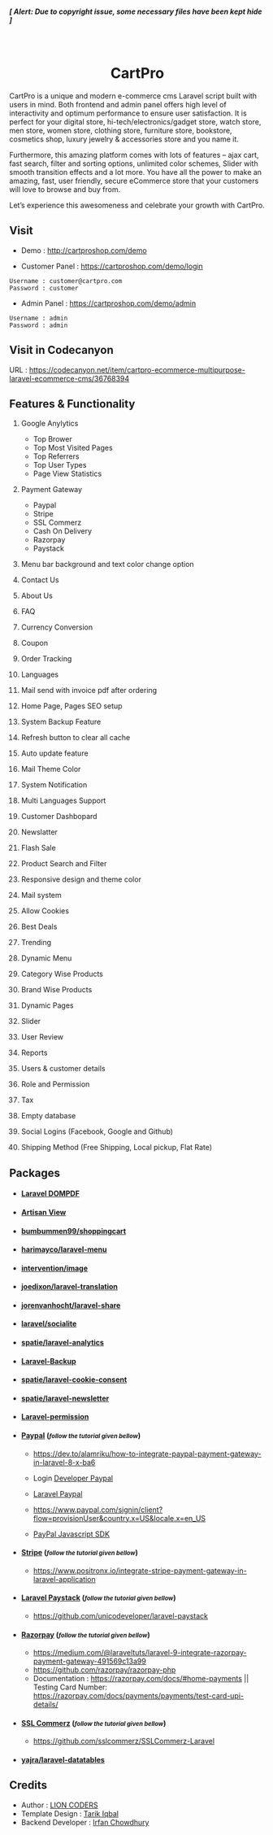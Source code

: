 ##### [ <i>Alert:  Due to copyright issue, some necessary files have been kept hide</i> ]

<br>

<div align='center'>

# CartPro
</div>

CartPro is a unique and modern e-commerce cms Laravel script built with users in mind. Both frontend and admin panel offers high level of interactivity and optimum performance to ensure user satisfaction. It is perfect for your digital store, hi-tech/electronics/gadget store, watch store, men store, women store, clothing store, furniture store, bookstore, cosmetics shop, luxury jewelry & accessories store and you name it.

Furthermore, this amazing platform comes with lots of features – ajax cart, fast search, filter and sorting options, unlimited color schemes, Slider with smooth transition effects and a lot more. You have all the power to make an amazing, fast, user friendly, secure eCommerce store that your customers will love to browse and buy from.

Let’s experience this awesomeness and celebrate your growth with CartPro.

## Visit 

- Demo : http://cartproshop.com/demo

- Customer Panel : https://cartproshop.com/demo/login
```
Username : customer@cartpro.com
Password : customer
```
- Admin Panel : https://cartproshop.com/demo/admin
```
Username : admin
Password : admin
```

## Visit in Codecanyon
URL : https://codecanyon.net/item/cartpro-ecommerce-multipurpose-laravel-ecommerce-cms/36768394



## Features & Functionality
1. Google Anylytics
    - Top Brower
    - Top Most Visited Pages
    - Top Referrers
    - Top User Types
    - Page View Statistics

2. Payment Gateway 
    - Paypal
    - Stripe
    - SSL Commerz
    - Cash On Delivery
    - Razorpay
    - Paystack
    
3. Menu bar background and text color change option
4. Contact Us
5. About Us
6. FAQ
7. Currency Conversion
8. Coupon
9. Order Tracking
10. Languages
11. Mail send with invoice pdf after ordering
12. Home Page, Pages SEO setup
13. System Backup Feature
14. Refresh button to clear all cache
15. Auto update feature
16. Mail Theme Color
17. System Notification
18. Multi Languages Support 
19. Customer Dashbopard
20. Newslatter
21. Flash Sale
22. Product Search and Filter
23. Responsive design and theme color
24. Mail system
25. Allow Cookies
26. Best Deals
27. Trending
28. Dynamic Menu
29. Category Wise Products
30. Brand Wise Products
31. Dynamic Pages
32. Slider
33. User Review
34. Reports
35. Users & customer details
36. Role and Permission
37. Tax
38. Empty database
39. Social Logins (Facebook, Google and Github)
40. Shipping Method (Free Shipping, Local pickup, Flat Rate)


## Packages
- #### [Laravel DOMPDF](https://github.com/barryvdh/laravel-dompdf)

- #### [Artisan View](https://github.com/svenluijten/artisan-view)

- #### [bumbummen99/shoppingcart](https://packagist.org/packages/bumbummen99/shoppingcart)

- #### [harimayco/laravel-menu](https://packagist.org/packages/harimayco/laravel-menu)

- #### [intervention/image](https://image.intervention.io/v2)

- #### [joedixon/laravel-translation](https://github.com/joedixon/laravel-translation)

- #### [jorenvanhocht/laravel-share](https://packagist.org/packages/jorenvanhocht/laravel-share)

- #### [laravel/socialite](https://packagist.org/packages/laravel/socialite)

- #### [spatie/laravel-analytics](https://github.com/spatie/laravel-analytics)

- #### [Laravel-Backup](https://spatie.be/docs/laravel-backup/v8/introduction)

- #### [spatie/laravel-cookie-consent](https://github.com/spatie/laravel-cookie-consent)

- #### [spatie/laravel-newsletter](https://github.com/spatie/laravel-newsletter)

- #### [Laravel-permission](https://spatie.be/docs/laravel-permission/v5/introduction)

- #### [Paypal](https://github.com/srmklive/laravel-paypal) (<small><i>follow the tutorial given bellow</i></small>)
    - https://dev.to/alamriku/how-to-integrate-paypal-payment-gateway-in-laravel-8-x-ba6

    - Login [Developer Paypal](https://developer.paypal.com/)

    - [Laravel Paypal](https://srmklive.github.io/laravel-paypal/)

    - https://www.paypal.com/signin/client?flow=provisionUser&country.x=US&locale.x=en_US
    - [PayPal Javascript SDK](https://developer.paypal.com/demo/checkout/#/pattern/client)

- #### [Stripe](https://github.com/stripe/stripe-php) (<small><i>follow the tutorial given bellow</i></small>)
    - https://www.positronx.io/integrate-stripe-payment-gateway-in-laravel-application

- #### [Laravel Paystack](https://paystack.com/) (<small><i>follow the tutorial given bellow</i></small>)
    - https://github.com/unicodeveloper/laravel-paystack
- #### [Razorpay](https://razorpay.com/) (<small><i>follow the tutorial given bellow</i></small>)
    - https://medium.com/@laraveltuts/laravel-9-integrate-razorpay-payment-gateway-491569c13a99
    - https://github.com/razorpay/razorpay-php
    - Documentation : https://razorpay.com/docs/#home-payments || Testing Card Number:  https://razorpay.com/docs/payments/payments/test-card-upi-details/
                     

- #### [SSL Commerz](https://sslcommerz.com/) (<small><i>follow the tutorial given bellow</i></small>)
    - https://github.com/sslcommerz/SSLCommerz-Laravel

- #### [yajra/laravel-datatables](https://yajrabox.com/docs/laravel-datatables/master/installation)

## Credits
- Author : [LION CODERS](https://lion-coders.com/)
- Template Design : [Tarik Iqbal](https://www.linkedin.com/in/tarik-iqbal-51046b34/)
- Backend Developer : [Irfan Chowdhury](https://github.com/Irfan-Chowdhury)






